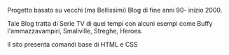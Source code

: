 Progetto basato su vecchi (ma Bellissimi) Blog di fine anni 90- inizio 2000.

Tale Blog tratta di Serie TV di quei tempi con alcuni esempi come Buffy l'ammazzavampiri, Smaliville, Streghe, Heroes.

Il sito presenta comandi base di HTML e CSS